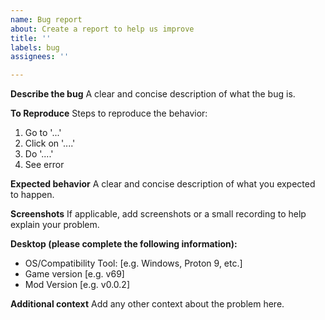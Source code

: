 ```yaml
---
name: Bug report
about: Create a report to help us improve
title: ''
labels: bug
assignees: ''

---
```


**Describe the bug**
A clear and concise description of what the bug is.

**To Reproduce**
Steps to reproduce the behavior:
1. Go to '...'
2. Click on '....'
3. Do '....'
4. See error

**Expected behavior**
A clear and concise description of what you expected to happen.

**Screenshots**
If applicable, add screenshots or a small recording to help explain your problem.

**Desktop (please complete the following information):**
 - OS/Compatibility Tool: [e.g. Windows, Proton 9, etc.]
 - Game version [e.g. v69]
 - Mod Version [e.g. v0.0.2]

**Additional context**
Add any other context about the problem here.
